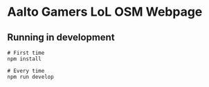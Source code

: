 # Aalto Gamers LoL OSM Webpage

## Running in development

```
# First time
npm install

# Every time
npm run develop
```
